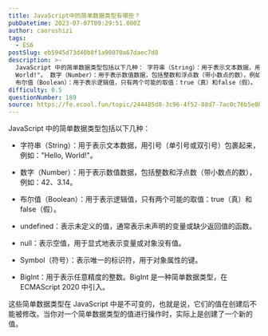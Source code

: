 ```yaml
---
title: JavaScript中的简单数据类型有哪些？
pubDatetime: 2023-07-07T09:29:51.000Z
author: caorushizi
tags:
  - ES6
postSlug: eb5945d73d40b8f1a90870a67daec7d8
description: >-
  JavaScript 中的简单数据类型包括以下几种： 字符串（String）：用于表示文本数据，用引号（单引号或双引号）包裹起来，例如："Hello,
  World!"。 数字（Number）：用于表示数值数据，包括整数和浮点数（带小数点的数），例如：42、3.14。
  布尔值（Boolean）：用于表示逻辑值，只有两个可能的取值：true（真）和false（假）。 undefined：表示未定义的值
difficulty: 0.5
questionNumber: 189
source: https://fe.ecool.fun/topic/244485d8-3c96-4f52-88d7-7ac0c76b5e0b
---
```


JavaScript 中的简单数据类型包括以下几种：

- 字符串（String）：用于表示文本数据，用引号（单引号或双引号）包裹起来，例如："Hello, World!"。

- 数字（Number）：用于表示数值数据，包括整数和浮点数（带小数点的数），例如：42、3.14。

- 布尔值（Boolean）：用于表示逻辑值，只有两个可能的取值：true（真）和 false（假）。

- undefined：表示未定义的值，通常表示未声明的变量或缺少返回值的函数。

- null：表示空值，用于显式地表示变量或对象没有值。

- Symbol（符号）：表示唯一的标识符，用于对象属性的键。

- BigInt：用于表示任意精度的整数。BigInt 是一种简单数据类型，在 ECMAScript 2020 中引入。

这些简单数据类型在 JavaScript 中是不可变的，也就是说，它们的值在创建后不能被修改。当你对一个简单数据类型的值进行操作时，实际上是创建了一个新的值。
